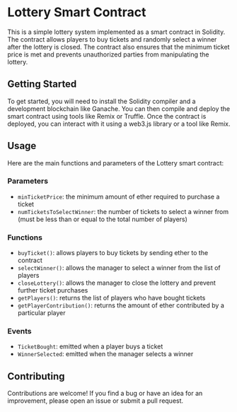 # Lottery Smart Contract

This is a simple lottery system implemented as a smart contract in Solidity. The contract allows players to buy tickets and randomly select a winner after the lottery is closed. The contract also ensures that the minimum ticket price is met and prevents unauthorized parties from manipulating the lottery.

## Getting Started

To get started, you will need to install the Solidity compiler and a development blockchain like Ganache. You can then compile and deploy the smart contract using tools like Remix or Truffle. Once the contract is deployed, you can interact with it using a web3.js library or a tool like Remix.

## Usage

Here are the main functions and parameters of the Lottery smart contract:

### Parameters

- `minTicketPrice`: the minimum amount of ether required to purchase a ticket
- `numTicketsToSelectWinner`: the number of tickets to select a winner from (must be less than or equal to the total number of players)

### Functions

- `buyTicket()`: allows players to buy tickets by sending ether to the contract
- `selectWinner()`: allows the manager to select a winner from the list of players
- `closeLottery()`: allows the manager to close the lottery and prevent further ticket purchases
- `getPlayers()`: returns the list of players who have bought tickets
- `getPlayerContribution()`: returns the amount of ether contributed by a particular player

### Events

- `TicketBought`: emitted when a player buys a ticket
- `WinnerSelected`: emitted when the manager selects a winner


## Contributing

Contributions are welcome! If you find a bug or have an idea for an improvement, please open an issue or submit a pull request.


